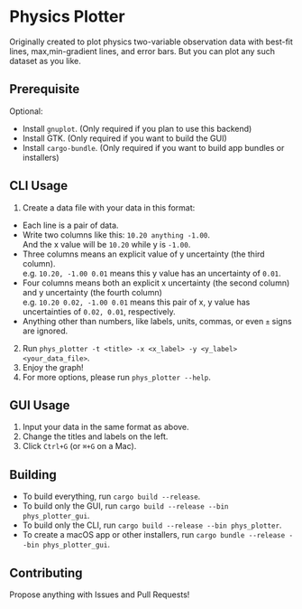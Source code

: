 # Physics Plotter
Originally created to plot physics two-variable observation data with best-fit lines, max,min-gradient lines, and error bars.
But you can plot any such dataset as you like.

## Prerequisite
Optional: 
 - Install `gnuplot`. (Only required if you plan to use this backend)
 - Install GTK. (Only required if you want to build the GUI)
 - Install `cargo-bundle`. (Only required if you want to build app bundles or installers)

## CLI Usage
1. Create a data file with your data in this format:
 - Each line is a pair of data.
 - Write two columns like this: `10.20 anything -1.00`.  
   And the x value will be `10.20` while y is `-1.00`.
 - Three columns means an explicit value of y uncertainty (the third column).  
   e.g. `10.20, -1.00 0.01` means this y value has an uncertainty of `0.01`.
 - Four columns means both an explicit x uncertainty (the second column) and y uncertainty (the fourth column)  
   e.g. `10.20 0.02, -1.00 0.01` means this pair of x, y value has uncertainties of `0.02, 0.01`, respectively.
 - Anything other than numbers, like labels, units, commas, or even `±` signs are ignored.
 
2. Run `phys_plotter -t <title> -x <x_label> -y <y_label> <your_data_file>`.
3. Enjoy the graph!
4. For more options, please run `phys_plotter --help`.

## GUI Usage
1. Input your data in the same format as above.
2. Change the titles and labels on the left.
3. Click `Ctrl+G` (or `⌘+G` on a Mac).

## Building
- To build everything, run `cargo build --release`.
- To build only the GUI, run `cargo build --release --bin phys_plotter_gui`.
- To build only the CLI, run `cargo build --release --bin phys_plotter`.
- To create a macOS app or other installers, run `cargo bundle --release --bin phys_plotter_gui`.

## Contributing
Propose anything with Issues and Pull Requests!
